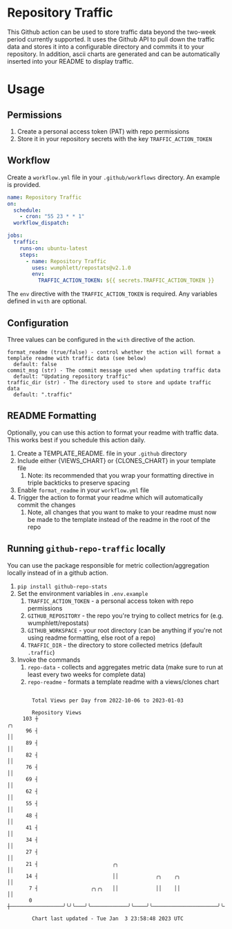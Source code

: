 # Repository Traffic

This Github action can be used to store traffic data beyond the two-week period currently supported.
It uses the Github API to pull down the traffic data and stores it into a configurable directory and commits it to your 
repository. In addition, ascii charts are generated and can be automatically inserted into your README to display traffic.

# Usage
## Permissions
1. Create a personal access token (PAT) with repo permissions
2. Store it in your repository secrets with the key `TRAFFIC_ACTION_TOKEN`

## Workflow
Create a `workflow.yml` file in your `.github/workflows` directory. An example is provided.

```yaml
name: Repository Traffic
on:
  schedule:
    - cron: "55 23 * * 1"
  workflow_dispatch:

jobs:
  traffic:
    runs-on: ubuntu-latest
    steps:
      - name: Repository Traffic
        uses: wumphlett/repostats@v2.1.0
        env:
          TRAFFIC_ACTION_TOKEN: ${{ secrets.TRAFFIC_ACTION_TOKEN }}
```
The `env` directive with the `TRAFFIC_ACTION_TOKEN` is required. Any variables defined in `with` are optional.

## Configuration
Three values can be configured in the `with` directive of the action.
```
format_readme (true/false) - control whether the action will format a template readme with traffic data (see below)
  default: false
commit_msg (str) - The commit message used when updating traffic data
  default: "Updating repository traffic"
traffic_dir (str) - The directory used to store and update traffic data
  default: ".traffic"
```

## README Formatting
Optionally, you can use this action to format your readme with traffic data. This works best if you schedule this action
daily.

1. Create a TEMPLATE_README.<any type> file in your `.github` directory
2. Include either {VIEWS_CHART} or {CLONES_CHART} in your template file
   1. Note: its recommended that you wrap your formatting directive in triple backticks to preserve spacing
3. Enable `format_readme` in your `workflow.yml` file
4. Trigger the action to format your readme which will automatically commit the changes
   1. Note, all changes that you want to make to your readme must now be made to the template instead of the readme in the root of the repo

## Running `github-repo-traffic` locally
You can use the package responsible for metric collection/aggregation locally instead of in a github action.

1. `pip install github-repo-stats`
2. Set the environment variables in `.env.example`
   1. `TRAFFIC_ACTION_TOKEN` - a personal access token with repo permissions
   2. `GITHUB_REPOSITORY` - the repo you're trying to collect metrics for (e.g. wumphlett/repostats)
   3. `GITHUB_WORKSPACE` - your root directory (can be anything if you're not using readme formatting, else root of a repo)
   4. `TRAFFIC_DIR` - the directory to store collected metrics (default `.traffic`)
3. Invoke the commands
   1. `repo-data` - collects and aggregates metric data (make sure to run at least every two weeks for complete data)
   2. `repo-readme` - formats a template readme with a views/clones chart

```

        Total Views per Day from 2022-10-06 to 2023-01-03

        Repository Views
     103 ┼                                                                   ╭╮
      96 ┤                                                                   ││
      89 ┤                                                                   ││
      82 ┤                                                                   ││
      76 ┤                                                                   ││
      69 ┤                                                                   ││
      62 ┤                                                                   ││
      55 ┤                                                                   ││
      48 ┤                                                                   ││
      41 ┤                                                                   ││
      34 ┤                                                                   ││
      27 ┤                                                                   ││
      21 ┤                        ╭╮                                         ││
      14 ┤                        ││            ╭╮    ╭╮                     ││
       7 ┤                 ╭╮╭╮   ││            ││    ││                     ││
       0 ┼─────────────────╯╰╯╰───╯╰────────────╯╰────╯╰─────────────────────╯╰────────────────────

        Chart last updated - Tue Jan  3 23:58:48 2023 UTC
        
```
